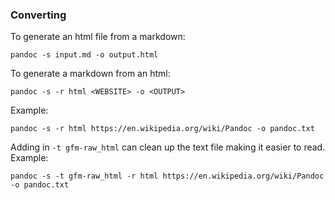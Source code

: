 ### Converting

To generate an html file from a markdown:

```
pandoc -s input.md -o output.html
```

To generate a markdown from an html:

```
pandoc -s -r html <WEBSITE> -o <OUTPUT>
```

Example:

```
pandoc -s -r html https://en.wikipedia.org/wiki/Pandoc -o pandoc.txt
```

Adding in `-t gfm-raw_html` can clean up the text file making it easier to read. Example:

```
pandoc -s -t gfm-raw_html -r html https://en.wikipedia.org/wiki/Pandoc -o pandoc.txt

```